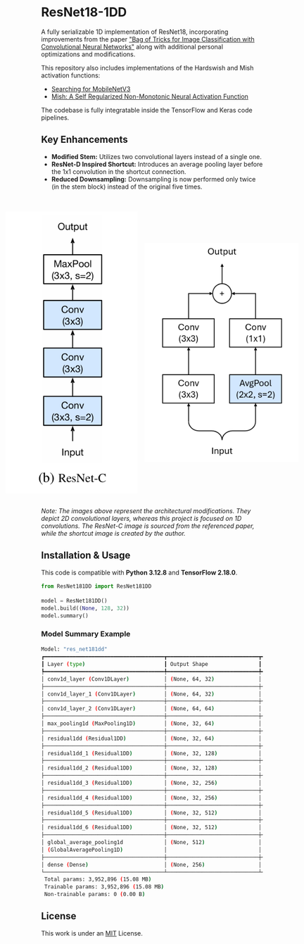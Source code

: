 # ResNet18-1DD

A fully serializable 1D implementation of ResNet18, incorporating improvements from the paper ["Bag of Tricks for Image Classification with Convolutional Neural Networks"](https://arxiv.org/abs/1812.01187) along with additional personal optimizations and modifications.

This repository also includes implementations of the Hardswish and Mish activation functions:

- [Searching for MobileNetV3](https://arxiv.org/abs/1905.02244)
- [Mish: A Self Regularized Non-Monotonic Neural Activation Function](https://arxiv.org/abs/1908.08681)

The codebase is fully integratable inside the TensorFlow and Keras code pipelines.

## Key Enhancements
- **Modified Stem:** Utilizes two convolutional layers instead of a single one.
- **ResNet-D Inspired Shortcut:** Introduces an average pooling layer before the 1x1 convolution in the shortcut connection.
- **Reduced Downsampling:** Downsampling is now performed only twice (in the stem block) instead of the original five times.

<br/>
<br/>
<div align="center" style="display: flex; justify-content: center; align-items: center;">
    <img src="util_resources/readme/resnet_c.png" alt="ResNet-C image from the paper" style="width:300px; height:auto; margin-right: 16px;">
    <img src="util_resources/readme/shortcut.png" alt="Shortcut image by author" style="width:350px; height:auto;">
</div>
<br/>

*Note: The images above represent the architectural modifications. They depict 2D convolutional layers, whereas this project is focused on 1D convolutions. The ResNet-C image is sourced from the referenced paper, while the shortcut image is created by the author.*

## Installation & Usage
This code is compatible with **Python 3.12.8** and **TensorFlow 2.18.0**.

```python
from ResNet181DD import ResNet181DD

model = ResNet181DD()
model.build((None, 128, 32))
model.summary()
```

### Model Summary Example
```bash
Model: "res_net181dd"
┏━━━━━━━━━━━━━━━━━━━━━━━━━━━━━━━━━━━━━━┳━━━━━━━━━━━━━━━━━━━━━━━━━━━━━┳━━━━━━━━━━━━━━━━━┓
┃ Layer (type)                         ┃ Output Shape                ┃         Param # ┃
┡━━━━━━━━━━━━━━━━━━━━━━━━━━━━━━━━━━━━━━╇━━━━━━━━━━━━━━━━━━━━━━━━━━━━━╇━━━━━━━━━━━━━━━━━┩
│ conv1d_layer (Conv1DLayer)           │ (None, 64, 32)              │           3,072 │
├──────────────────────────────────────┼─────────────────────────────┼─────────────────┤
│ conv1d_layer_1 (Conv1DLayer)         │ (None, 64, 32)              │           3,072 │
├──────────────────────────────────────┼─────────────────────────────┼─────────────────┤
│ conv1d_layer_2 (Conv1DLayer)         │ (None, 64, 64)              │           6,144 │
├──────────────────────────────────────┼─────────────────────────────┼─────────────────┤
│ max_pooling1d (MaxPooling1D)         │ (None, 32, 64)              │               0 │
├──────────────────────────────────────┼─────────────────────────────┼─────────────────┤
│ residual1dd (Residual1DD)            │ (None, 32, 64)              │          24,576 │
├──────────────────────────────────────┼─────────────────────────────┼─────────────────┤
│ residual1dd_1 (Residual1DD)          │ (None, 32, 128)             │          81,920 │
├──────────────────────────────────────┼─────────────────────────────┼─────────────────┤
│ residual1dd_2 (Residual1DD)          │ (None, 32, 128)             │          98,304 │
├──────────────────────────────────────┼─────────────────────────────┼─────────────────┤
│ residual1dd_3 (Residual1DD)          │ (None, 32, 256)             │         327,680 │
├──────────────────────────────────────┼─────────────────────────────┼─────────────────┤
│ residual1dd_4 (Residual1DD)          │ (None, 32, 256)             │         393,216 │
├──────────────────────────────────────┼─────────────────────────────┼─────────────────┤
│ residual1dd_5 (Residual1DD)          │ (None, 32, 512)             │       1,310,720 │
├──────────────────────────────────────┼─────────────────────────────┼─────────────────┤
│ residual1dd_6 (Residual1DD)          │ (None, 32, 512)             │       1,572,864 │
├──────────────────────────────────────┼─────────────────────────────┼─────────────────┤
│ global_average_pooling1d             │ (None, 512)                 │               0 │
│ (GlobalAveragePooling1D)             │                             │                 │
├──────────────────────────────────────┼─────────────────────────────┼─────────────────┤
│ dense (Dense)                        │ (None, 256)                 │         131,328 │
└──────────────────────────────────────┴─────────────────────────────┴─────────────────┘
 Total params: 3,952,896 (15.08 MB)
 Trainable params: 3,952,896 (15.08 MB)
 Non-trainable params: 0 (0.00 B)
```

## License
This work is under an [MIT](https://choosealicense.com/licenses/mit/) License.